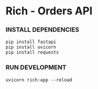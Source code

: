 # Rich - Orders API

### INSTALL DEPENDENCIES
````shell
pip install fastapi
pip install uvicorn
pip install requests
````

### RUN DEVELOPMENT
````shell
uvicorn rich:app --reload
````